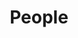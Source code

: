 ---
grouptype: 博士生
title: People
customimage: /images/people/1.png
customname: Xiaoming Wang
customtype: 博士生
customemail: wangxiaomingwangxiaoming@example.com
customintro: I focus on making the machine understand linguistic syntax and semantic I focus on making the machine understand linguistic syntax and semantic
social:
  - title: "Homepage"
    icon: "fa-solid fa-house"
    link: "https://example.com/homepage"
  - title: "Twitter"
    icon: "fa fa-twitter"
    link: "https://twitter.com/yourusername"
  - title: "GitHub"
    icon: "fa fa-github"
    link: "https://github.com/yourusername"
  - title: "Bilibii"
    icon: "fa-brands fa-bilibili"
    link: "https://github.com/yourusername"
  - title: "Weibo"
    icon: "fa-brands fa-weibo"
    link: "https://github.com/yourusername"
---